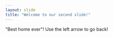 ```yaml
---
layout: slide
title: "Welcome to our second slide!"
---
```

"Best home ever"!
Use the left arrow to go back!
